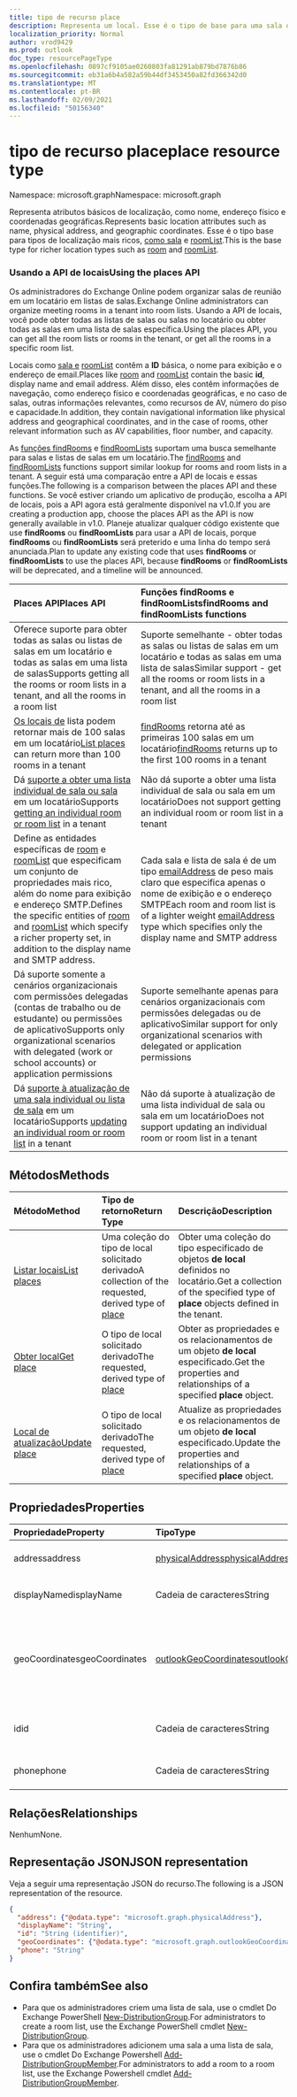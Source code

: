 ```yaml
---
title: tipo de recurso place
description: Representa um local. Esse é o tipo de base para uma sala ou roomList.
localization_priority: Normal
author: vrod9429
ms.prod: outlook
doc_type: resourcePageType
ms.openlocfilehash: 0897cf9105ae0260803fa81291ab879bd7876b86
ms.sourcegitcommit: eb31a6b4a582a59b44df3453450a82fd366342d0
ms.translationtype: MT
ms.contentlocale: pt-BR
ms.lasthandoff: 02/09/2021
ms.locfileid: "50156340"
---
```

# <a name="place-resource-type"></a><span data-ttu-id="facbd-104">tipo de recurso place</span><span class="sxs-lookup"><span data-stu-id="facbd-104">place resource type</span></span>

<span data-ttu-id="facbd-105">Namespace: microsoft.graph</span><span class="sxs-lookup"><span data-stu-id="facbd-105">Namespace: microsoft.graph</span></span>

<span data-ttu-id="facbd-106">Representa atributos básicos de localização, como nome, endereço físico e coordenadas geográficas.</span><span class="sxs-lookup"><span data-stu-id="facbd-106">Represents basic location attributes such as name, physical address, and geographic coordinates.</span></span> <span data-ttu-id="facbd-107">Esse é o tipo base para tipos de localização mais ricos, [como sala](room.md) e [roomList](roomlist.md).</span><span class="sxs-lookup"><span data-stu-id="facbd-107">This is the base type for richer location types such as [room](room.md) and [roomList](roomlist.md).</span></span>

### <a name="using-the-places-api"></a><span data-ttu-id="facbd-108">Usando a API de locais</span><span class="sxs-lookup"><span data-stu-id="facbd-108">Using the places API</span></span>
<span data-ttu-id="facbd-109">Os administradores do Exchange Online podem organizar salas de reunião em um locatário em listas de salas.</span><span class="sxs-lookup"><span data-stu-id="facbd-109">Exchange Online administrators can organize meeting rooms in a tenant into room lists.</span></span> <span data-ttu-id="facbd-110">Usando a API de locais, você pode obter todas as listas de salas ou salas no locatário ou obter todas as salas em uma lista de salas específica.</span><span class="sxs-lookup"><span data-stu-id="facbd-110">Using the places API, you can get all the room lists or rooms in the tenant, or get all the rooms in a specific room list.</span></span>

<span data-ttu-id="facbd-111">Locais como [sala e](room.md) [roomList](roomlist.md) contêm a **ID** básica, o nome para exibição e o endereço de email.</span><span class="sxs-lookup"><span data-stu-id="facbd-111">Places like [room](room.md) and [roomList](roomlist.md) contain the basic **id**, display name and email address.</span></span> <span data-ttu-id="facbd-112">Além disso, eles contêm informações de navegação, como endereço físico e coordenadas geográficas, e no caso de salas, outras informações relevantes, como recursos de AV, número do piso e capacidade.</span><span class="sxs-lookup"><span data-stu-id="facbd-112">In addition, they contain navigational information like physical address and geographical coordinates, and in the case of rooms, other relevant information such as AV capabilities, floor number, and capacity.</span></span>

<span data-ttu-id="facbd-113">As [funções findRooms](/graph/api/user-findrooms) e [findRoomLists](/graph/api/user-findroomlists) suportam uma busca semelhante para salas e listas de salas em um locatário.</span><span class="sxs-lookup"><span data-stu-id="facbd-113">The [findRooms](/graph/api/user-findrooms) and [findRoomLists](/graph/api/user-findroomlists) functions support similar lookup for rooms and room lists in a tenant.</span></span> <span data-ttu-id="facbd-114">A seguir está uma comparação entre a API de locais e essas funções.</span><span class="sxs-lookup"><span data-stu-id="facbd-114">The following is a comparison between the places API and these functions.</span></span>  <span data-ttu-id="facbd-115">Se você estiver criando um aplicativo de produção, escolha a API de locais, pois a API agora está geralmente disponível na v1.0.</span><span class="sxs-lookup"><span data-stu-id="facbd-115">If you are creating a production app, choose the places API as the API is now generally available in v1.0.</span></span> <span data-ttu-id="facbd-116">Planeje atualizar qualquer código existente que use **findRooms** ou **findRoomLists** para usar a API de locais, porque **findRooms** ou **findRoomLists** será preterido e uma linha do tempo será anunciada.</span><span class="sxs-lookup"><span data-stu-id="facbd-116">Plan to update any existing code that uses **findRooms** or **findRoomLists** to use the places API, because **findRooms** or **findRoomLists** will be deprecated, and a timeline will be announced.</span></span>

|<span data-ttu-id="facbd-117">Places API</span><span class="sxs-lookup"><span data-stu-id="facbd-117">Places API</span></span> |<span data-ttu-id="facbd-118">Funções findRooms e findRoomLists</span><span class="sxs-lookup"><span data-stu-id="facbd-118">findRooms and findRoomLists functions</span></span>|
|:------------------------------------|:-----------------------------|
|<span data-ttu-id="facbd-119">Oferece suporte para obter todas as salas ou listas de salas em um locatário e todas as salas em uma lista de salas</span><span class="sxs-lookup"><span data-stu-id="facbd-119">Supports getting all the rooms or room lists in a tenant, and all the rooms in a room list</span></span> | <span data-ttu-id="facbd-120">Suporte semelhante - obter todas as salas ou listas de salas em um locatário e todas as salas em uma lista de salas</span><span class="sxs-lookup"><span data-stu-id="facbd-120">Similar support - get all the rooms or room lists in a tenant, and all the rooms in a room list</span></span>|
|<span data-ttu-id="facbd-121">[Os locais de](../api/place-list.md) lista podem retornar mais de 100 salas em um locatário</span><span class="sxs-lookup"><span data-stu-id="facbd-121">[List places](../api/place-list.md) can return more than 100 rooms in a tenant</span></span> | <span data-ttu-id="facbd-122">[findRooms](/graph/api/user-findrooms) retorna até as primeiras 100 salas em um locatário</span><span class="sxs-lookup"><span data-stu-id="facbd-122">[findRooms](/graph/api/user-findrooms) returns up to the first 100 rooms in a tenant</span></span> |
|<span data-ttu-id="facbd-123">Dá [suporte a obter uma lista individual de sala ou sala](../api/place-get.md) em um locatário</span><span class="sxs-lookup"><span data-stu-id="facbd-123">Supports [getting an individual room or room list](../api/place-get.md) in a tenant</span></span> | <span data-ttu-id="facbd-124">Não dá suporte a obter uma lista individual de sala ou sala em um locatário</span><span class="sxs-lookup"><span data-stu-id="facbd-124">Does not support getting an individual room or room list in a tenant</span></span>
|<span data-ttu-id="facbd-125">Define as entidades específicas de [room](room.md) e [roomList](roomlist.md) que especificam um conjunto de propriedades mais rico, além do nome para exibição e endereço SMTP.</span><span class="sxs-lookup"><span data-stu-id="facbd-125">Defines the specific entities of [room](room.md) and [roomList](roomlist.md) which specify a richer property set, in addition to the display name and SMTP address.</span></span> | <span data-ttu-id="facbd-126">Cada sala e lista de sala é de um tipo [emailAddress](emailaddress.md) de peso mais claro que especifica apenas o nome de exibição e o endereço SMTP</span><span class="sxs-lookup"><span data-stu-id="facbd-126">Each room and room list is of a lighter weight [emailAddress](emailaddress.md) type which specifies only the display name and SMTP address</span></span>|
|<span data-ttu-id="facbd-127">Dá suporte somente a cenários organizacionais com permissões delegadas (contas de trabalho ou de estudante) ou permissões de aplicativo</span><span class="sxs-lookup"><span data-stu-id="facbd-127">Supports only organizational scenarios with delegated (work or school accounts) or application permissions</span></span> | <span data-ttu-id="facbd-128">Suporte semelhante apenas para cenários organizacionais com permissões delegadas ou de aplicativo</span><span class="sxs-lookup"><span data-stu-id="facbd-128">Similar support for only organizational scenarios with delegated or application permissions</span></span>|
|<span data-ttu-id="facbd-129">Dá [suporte à atualização de uma sala individual ou lista de sala](../api/place-update.md) em um locatário</span><span class="sxs-lookup"><span data-stu-id="facbd-129">Supports [updating an individual room or room list](../api/place-update.md) in a tenant</span></span> | <span data-ttu-id="facbd-130">Não dá suporte à atualização de uma lista individual de sala ou sala em um locatário</span><span class="sxs-lookup"><span data-stu-id="facbd-130">Does not support updating an individual room or room list in a tenant</span></span>

## <a name="methods"></a><span data-ttu-id="facbd-131">Métodos</span><span class="sxs-lookup"><span data-stu-id="facbd-131">Methods</span></span>

| <span data-ttu-id="facbd-132">Método</span><span class="sxs-lookup"><span data-stu-id="facbd-132">Method</span></span>                              | <span data-ttu-id="facbd-133">Tipo de retorno</span><span class="sxs-lookup"><span data-stu-id="facbd-133">Return Type</span></span>                  | <span data-ttu-id="facbd-134">Descrição</span><span class="sxs-lookup"><span data-stu-id="facbd-134">Description</span></span> |
|:------------------------------------|:-----------------------------|:--------|
| [<span data-ttu-id="facbd-135">Listar locais</span><span class="sxs-lookup"><span data-stu-id="facbd-135">List places</span></span>](../api/place-list.md) | <span data-ttu-id="facbd-136">Uma coleção do tipo de local [](place.md) solicitado derivado</span><span class="sxs-lookup"><span data-stu-id="facbd-136">A collection of the requested, derived type of [place](place.md)</span></span> | <span data-ttu-id="facbd-137">Obter uma coleção do tipo especificado de objetos **de local** definidos no locatário.</span><span class="sxs-lookup"><span data-stu-id="facbd-137">Get a collection of the specified type of **place** objects defined in the tenant.</span></span> |
| [<span data-ttu-id="facbd-138">Obter local</span><span class="sxs-lookup"><span data-stu-id="facbd-138">Get place</span></span>](../api/place-get.md)    | <span data-ttu-id="facbd-139">O tipo de local [](place.md) solicitado derivado</span><span class="sxs-lookup"><span data-stu-id="facbd-139">The requested, derived type of [place](place.md)</span></span>            | <span data-ttu-id="facbd-140">Obter as propriedades e os relacionamentos de um objeto **de local** especificado.</span><span class="sxs-lookup"><span data-stu-id="facbd-140">Get the properties and relationships of a specified **place** object.</span></span> |
| [<span data-ttu-id="facbd-141">Local de atualização</span><span class="sxs-lookup"><span data-stu-id="facbd-141">Update place</span></span>](../api/place-update.md)    | <span data-ttu-id="facbd-142">O tipo de local [](place.md) solicitado derivado</span><span class="sxs-lookup"><span data-stu-id="facbd-142">The requested, derived type of [place](place.md)</span></span>            | <span data-ttu-id="facbd-143">Atualize as propriedades e os relacionamentos de um objeto **de local** especificado.</span><span class="sxs-lookup"><span data-stu-id="facbd-143">Update the properties and relationships of a specified **place** object.</span></span> |

## <a name="properties"></a><span data-ttu-id="facbd-144">Propriedades</span><span class="sxs-lookup"><span data-stu-id="facbd-144">Properties</span></span>

| <span data-ttu-id="facbd-145">Propriedade</span><span class="sxs-lookup"><span data-stu-id="facbd-145">Property</span></span>       | <span data-ttu-id="facbd-146">Tipo</span><span class="sxs-lookup"><span data-stu-id="facbd-146">Type</span></span>                                              | <span data-ttu-id="facbd-147">Descrição</span><span class="sxs-lookup"><span data-stu-id="facbd-147">Description</span></span> |
|:---------------|:--------------------------------------------------|:--------|
| <span data-ttu-id="facbd-148">address</span><span class="sxs-lookup"><span data-stu-id="facbd-148">address</span></span>        | [<span data-ttu-id="facbd-149">physicalAddress</span><span class="sxs-lookup"><span data-stu-id="facbd-149">physicalAddress</span></span>](physicaladdress.md)             | <span data-ttu-id="facbd-150">O endereço do local.</span><span class="sxs-lookup"><span data-stu-id="facbd-150">The street address of the place.</span></span> |
| <span data-ttu-id="facbd-151">displayName</span><span class="sxs-lookup"><span data-stu-id="facbd-151">displayName</span></span>    | <span data-ttu-id="facbd-152">Cadeia de caracteres</span><span class="sxs-lookup"><span data-stu-id="facbd-152">String</span></span>                                            | <span data-ttu-id="facbd-153">O nome associado ao local.</span><span class="sxs-lookup"><span data-stu-id="facbd-153">The name associated with the place.</span></span> |
| <span data-ttu-id="facbd-154">geoCoordinates</span><span class="sxs-lookup"><span data-stu-id="facbd-154">geoCoordinates</span></span> | [<span data-ttu-id="facbd-155">outlookGeoCoordinates</span><span class="sxs-lookup"><span data-stu-id="facbd-155">outlookGeoCoordinates</span></span>](outlookgeocoordinates.md) | <span data-ttu-id="facbd-156">Especifica o local em coordenadas de altitude de latitude, longitude e (opcionalmente).</span><span class="sxs-lookup"><span data-stu-id="facbd-156">Specifies the place location in latitude, longitude and (optionally) altitude coordinates.</span></span> |
| <span data-ttu-id="facbd-157">id</span><span class="sxs-lookup"><span data-stu-id="facbd-157">id</span></span>             | <span data-ttu-id="facbd-158">Cadeia de caracteres</span><span class="sxs-lookup"><span data-stu-id="facbd-158">String</span></span>                                            | <span data-ttu-id="facbd-159">Identificador exclusivo do local.</span><span class="sxs-lookup"><span data-stu-id="facbd-159">Unique identifier for the place.</span></span> <span data-ttu-id="facbd-160">Somente leitura.</span><span class="sxs-lookup"><span data-stu-id="facbd-160">Read-only.</span></span> |
| <span data-ttu-id="facbd-161">phone</span><span class="sxs-lookup"><span data-stu-id="facbd-161">phone</span></span>          | <span data-ttu-id="facbd-162">Cadeia de caracteres</span><span class="sxs-lookup"><span data-stu-id="facbd-162">String</span></span>                                            | <span data-ttu-id="facbd-163">O número de telefone do local.</span><span class="sxs-lookup"><span data-stu-id="facbd-163">The phone number of the place.</span></span> |

## <a name="relationships"></a><span data-ttu-id="facbd-164">Relações</span><span class="sxs-lookup"><span data-stu-id="facbd-164">Relationships</span></span>

<span data-ttu-id="facbd-165">Nenhum</span><span class="sxs-lookup"><span data-stu-id="facbd-165">None.</span></span>

## <a name="json-representation"></a><span data-ttu-id="facbd-166">Representação JSON</span><span class="sxs-lookup"><span data-stu-id="facbd-166">JSON representation</span></span>

<span data-ttu-id="facbd-167">Veja a seguir uma representação JSON do recurso.</span><span class="sxs-lookup"><span data-stu-id="facbd-167">The following is a JSON representation of the resource.</span></span>

<!-- {
  "blockType": "resource",
  "optionalProperties": [

  ],
  "@odata.type": "microsoft.graph.place"
}-->

```json
{
  "address": {"@odata.type": "microsoft.graph.physicalAddress"},
  "displayName": "String",
  "id": "String (identifier)",
  "geoCoordinates": {"@odata.type": "microsoft.graph.outlookGeoCoordinates"},
  "phone": "String"
}
```

## <a name="see-also"></a><span data-ttu-id="facbd-168">Confira também</span><span class="sxs-lookup"><span data-stu-id="facbd-168">See also</span></span>
- <span data-ttu-id="facbd-169">Para que os administradores criem uma lista de sala, use o cmdlet Do Exchange PowerShell [New-DistributionGroup](/powershell/module/exchange/users-and-groups/new-distributiongroup?view=exchange-ps).</span><span class="sxs-lookup"><span data-stu-id="facbd-169">For administrators to create a room list, use the Exchange PowerShell cmdlet [New-DistributionGroup](/powershell/module/exchange/users-and-groups/new-distributiongroup?view=exchange-ps).</span></span>
- <span data-ttu-id="facbd-170">Para que os administradores adicionem uma sala a uma lista de sala, use o cmdlet Do Exchange Powershell [Add-DistributionGroupMember](/powershell/module/exchange/users-and-groups/add-distributiongroupmember?view=exchange-ps).</span><span class="sxs-lookup"><span data-stu-id="facbd-170">For administrators to add a room to a room list, use the Exchange Powershell cmdlet [Add-DistributionGroupMember](/powershell/module/exchange/users-and-groups/add-distributiongroupmember?view=exchange-ps).</span></span>

<!-- uuid: 16cd6b66-4b1a-43a1-adaf-3a886856ed98
2019-02-04 14:57:30 UTC -->
<!-- {
  "type": "#page.annotation",
  "description": "place resource",
  "keywords": "",
  "section": "documentation",
  "tocPath": ""
}-->
